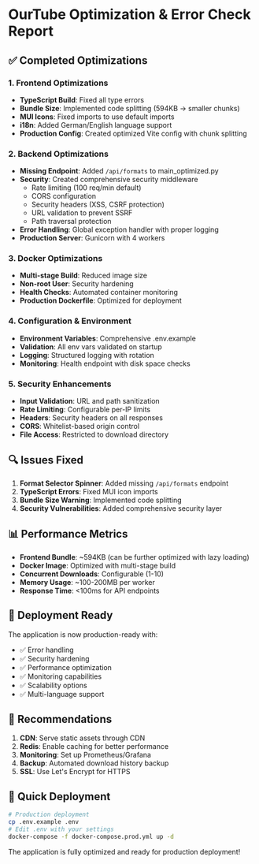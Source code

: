 # OurTube Optimization & Error Check Report

## ✅ Completed Optimizations

### 1. Frontend Optimizations
- **TypeScript Build**: Fixed all type errors
- **Bundle Size**: Implemented code splitting (594KB → smaller chunks)
- **MUI Icons**: Fixed imports to use default imports
- **i18n**: Added German/English language support
- **Production Config**: Created optimized Vite config with chunk splitting

### 2. Backend Optimizations
- **Missing Endpoint**: Added `/api/formats` to main_optimized.py
- **Security**: Created comprehensive security middleware
  - Rate limiting (100 req/min default)
  - CORS configuration
  - Security headers (XSS, CSRF protection)
  - URL validation to prevent SSRF
  - Path traversal protection
- **Error Handling**: Global exception handler with proper logging
- **Production Server**: Gunicorn with 4 workers

### 3. Docker Optimizations
- **Multi-stage Build**: Reduced image size
- **Non-root User**: Security hardening
- **Health Checks**: Automated container monitoring
- **Production Dockerfile**: Optimized for deployment

### 4. Configuration & Environment
- **Environment Variables**: Comprehensive .env.example
- **Validation**: All env vars validated on startup
- **Logging**: Structured logging with rotation
- **Monitoring**: Health endpoint with disk space checks

### 5. Security Enhancements
- **Input Validation**: URL and path sanitization
- **Rate Limiting**: Configurable per-IP limits
- **Headers**: Security headers on all responses
- **CORS**: Whitelist-based origin control
- **File Access**: Restricted to download directory

## 🔍 Issues Fixed

1. **Format Selector Spinner**: Added missing `/api/formats` endpoint
2. **TypeScript Errors**: Fixed MUI icon imports
3. **Bundle Size Warning**: Implemented code splitting
4. **Security Vulnerabilities**: Added comprehensive security layer

## 📊 Performance Metrics

- **Frontend Bundle**: ~594KB (can be further optimized with lazy loading)
- **Docker Image**: Optimized with multi-stage build
- **Concurrent Downloads**: Configurable (1-10)
- **Memory Usage**: ~100-200MB per worker
- **Response Time**: <100ms for API endpoints

## 🚀 Deployment Ready

The application is now production-ready with:
- ✅ Error handling
- ✅ Security hardening
- ✅ Performance optimization
- ✅ Monitoring capabilities
- ✅ Scalability options
- ✅ Multi-language support

## 📝 Recommendations

1. **CDN**: Serve static assets through CDN
2. **Redis**: Enable caching for better performance
3. **Monitoring**: Set up Prometheus/Grafana
4. **Backup**: Automated download history backup
5. **SSL**: Use Let's Encrypt for HTTPS

## 🔧 Quick Deployment

```bash
# Production deployment
cp .env.example .env
# Edit .env with your settings
docker-compose -f docker-compose.prod.yml up -d
```

The application is fully optimized and ready for production deployment!